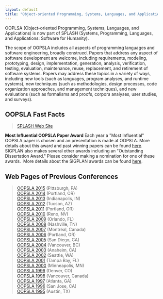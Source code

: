 ```yaml
---
layout: default
title: "Object-oriented Programming, Systems, Languages, and Applications (OOPSLA)"
---
```

OOPLSA (Object-oriented Programming, Systems, Languages, and
Applications) is now part of SPLASH (Systems, Programming,
Languages, and Applications: Software for Humanity). 

The scope of OOPSLA includes all aspects of programming languages and software engineering, broadly construed.
Papers that address any aspect of software development are welcome, including requirements, modeling, prototyping, design, implementation, generation, analysis, verification, testing, evaluation, maintenance, reuse, replacement, and retirement of software systems. Papers may address these topics in a variety of ways, including new tools (such as languages, program analyses, and runtime systems), new techniques (such as methodologies, design processes, code organization approaches, and management techniques), and new evaluations (such as formalisms and proofs, corpora analyses, user studies, and surveys).


OOPSLA Fast Facts
-----------------

> [SPLASH Web Site](http://splashcon.org/)  

**Most Influential OOPSLA Paper Award**
Each year a "Most Influential" OOPSLA paper is chosen and an
presentation is made at OOPSLA. More details about this award and
past winning papers can be found [here](/Awards/Conferences/OOPSLA/). SIGPLAN
also makes several other awards including an "Outstanding
Dissertation Award." Please consider making a nomination for one of
these awards.&#160; More details about the SIGPLAN awards can be found
[here](/Awards/).

Web Pages of Previous Conferences
---------------------------------

> [OOPSLA 2015](http://2015.splashcon.org/) (Pittsburgh, PA)  
> [OOPSLA 2014](http://2014.splashcon.org/) (Portland, OR)  
> [OOPSLA 2013](http://splashcon.org/2013/) (Indianapolis, IN)  
> [OOPSLA 2012](http://splashcon.org/2012/) (Tucson, AZ)  
> [OOPSLA 2011](http://splashcon.org/2011/) (Portland, OR)  
> [OOPSLA 2010](http://splashcon.org/2010/) (Reno, NV)  
> [OOPSLA 2009](http://www.oopsla.org/oopsla2009/) (Orlando, FL)  
> [OOPSLA 2008](http://www.oopsla.org/oopsla2008/) (Nashville, TN)  
> [OOPSLA 2007](http://www.oopsla.org/oopsla2007/) (Montr&#233;al, Canada)  
> [OOPSLA 2006](http://www.oopsla.org/2006/) (Portland, OR)  
> [OOPSLA 2005](http://www.oopsla.org/2005/) (San Diego, CA)  
> [OOPSLA 2004](http://www.oopsla.org/2004/) (Vancouver, BC)  
> [OOPSLA 2003](http://www.oopsla.org/oopsla2003/files/) (Anaheim, CA)  
> [OOPSLA 2002](http://www.oopsla.org/2002/) (Seattle, WA)  
> [OOPSLA 2001](http://www.oopsla.org/2001/) (Tampa Bay, FL)  
> [OOPSLA 2000](http://www.oopsla.org/2000/) (Minneapolis, MN)   
> [OOPSLA 1999](http://classic.sigplan.org/oopsla/oopsla99/) (Denver, CO)   
> [OOPSLA 1998](http://classic.sigplan.org/oopsla/oopsla98/) (Vancouver, Canada)   
> [OOPSLA 1997](http://classic.sigplan.org/oopsla/oopsla97/oopsla97.html) (Atlanta, GA)   
> [OOPSLA 1996](http://classic.sigplan.org/oopsla/oopsla96/oopsla96.html) (San Jose, CA)   
> [OOPSLA 1995](http://classic.sigplan.org/oopsla/oopsla95/oopslb95.html) (Austin, TX)   
